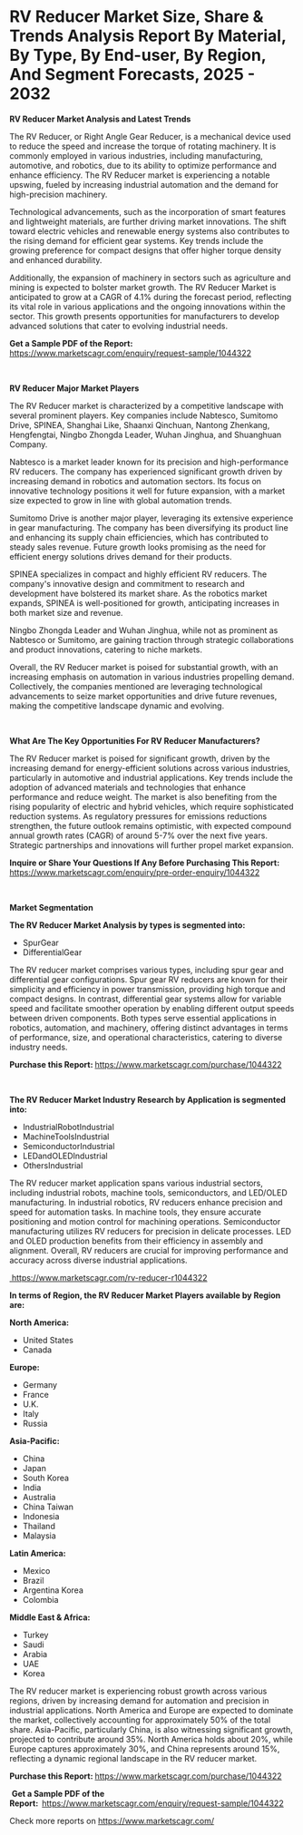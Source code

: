 <p><h1>RV Reducer Market Size, Share & Trends Analysis Report By Material, By Type, By End-user, By Region, And Segment Forecasts, 2025 - 2032</h1></p><p><strong>RV Reducer Market Analysis and Latest Trends</strong></p>
<p><p>The RV Reducer, or Right Angle Gear Reducer, is a mechanical device used to reduce the speed and increase the torque of rotating machinery. It is commonly employed in various industries, including manufacturing, automotive, and robotics, due to its ability to optimize performance and enhance efficiency. The RV Reducer market is experiencing a notable upswing, fueled by increasing industrial automation and the demand for high-precision machinery. </p><p>Technological advancements, such as the incorporation of smart features and lightweight materials, are further driving market innovations. The shift toward electric vehicles and renewable energy systems also contributes to the rising demand for efficient gear systems. Key trends include the growing preference for compact designs that offer higher torque density and enhanced durability. </p><p>Additionally, the expansion of machinery in sectors such as agriculture and mining is expected to bolster market growth. The RV Reducer Market is anticipated to grow at a CAGR of 4.1% during the forecast period, reflecting its vital role in various applications and the ongoing innovations within the sector. This growth presents opportunities for manufacturers to develop advanced solutions that cater to evolving industrial needs.</p></p>
<p><strong>Get a Sample PDF of the Report:&nbsp;</strong> <a href="https://www.marketscagr.com/enquiry/request-sample/1044322?utm_campaign=3277&utm_medium=2&utm_source=Github&utm_content=ia&utm_term=08042025&utm_id=rv-reducer">https://www.marketscagr.com/enquiry/request-sample/1044322</a></p>
<p>&nbsp;</p>
<p><strong>RV Reducer Major Market Players</strong></p>
<p><p>The RV Reducer market is characterized by a competitive landscape with several prominent players. Key companies include Nabtesco, Sumitomo Drive, SPINEA, Shanghai Like, Shaanxi Qinchuan, Nantong Zhenkang, Hengfengtai, Ningbo Zhongda Leader, Wuhan Jinghua, and Shuanghuan Company. </p><p>Nabtesco is a market leader known for its precision and high-performance RV reducers. The company has experienced significant growth driven by increasing demand in robotics and automation sectors. Its focus on innovative technology positions it well for future expansion, with a market size expected to grow in line with global automation trends.</p><p>Sumitomo Drive is another major player, leveraging its extensive experience in gear manufacturing. The company has been diversifying its product line and enhancing its supply chain efficiencies, which has contributed to steady sales revenue. Future growth looks promising as the need for efficient energy solutions drives demand for their products.</p><p>SPINEA specializes in compact and highly efficient RV reducers. The company's innovative design and commitment to research and development have bolstered its market share. As the robotics market expands, SPINEA is well-positioned for growth, anticipating increases in both market size and revenue.</p><p>Ningbo Zhongda Leader and Wuhan Jinghua, while not as prominent as Nabtesco or Sumitomo, are gaining traction through strategic collaborations and product innovations, catering to niche markets. </p><p>Overall, the RV Reducer market is poised for substantial growth, with an increasing emphasis on automation in various industries propelling demand. Collectively, the companies mentioned are leveraging technological advancements to seize market opportunities and drive future revenues, making the competitive landscape dynamic and evolving.</p></p>
<p>&nbsp;</p>
<p><strong>What Are The Key Opportunities For RV Reducer Manufacturers?</strong></p>
<p><p>The RV Reducer market is poised for significant growth, driven by the increasing demand for energy-efficient solutions across various industries, particularly in automotive and industrial applications. Key trends include the adoption of advanced materials and technologies that enhance performance and reduce weight. The market is also benefiting from the rising popularity of electric and hybrid vehicles, which require sophisticated reduction systems. As regulatory pressures for emissions reductions strengthen, the future outlook remains optimistic, with expected compound annual growth rates (CAGR) of around 5-7% over the next five years. Strategic partnerships and innovations will further propel market expansion.</p></p>
<p><strong>Inquire or Share Your Questions If Any Before Purchasing This Report:</strong> <a href="https://www.marketscagr.com/enquiry/pre-order-enquiry/1044322?utm_campaign=3277&utm_medium=2&utm_source=Github&utm_content=ia&utm_term=08042025&utm_id=rv-reducer">https://www.marketscagr.com/enquiry/pre-order-enquiry/1044322</a></p>
<p>&nbsp;</p>
<p><strong>Market Segmentation</strong></p>
<p><strong>The RV Reducer Market Analysis by types is segmented into:</strong></p>
<p><ul><li>SpurGear</li><li>DifferentialGear</li></ul></p>
<p><p>The RV reducer market comprises various types, including spur gear and differential gear configurations. Spur gear RV reducers are known for their simplicity and efficiency in power transmission, providing high torque and compact designs. In contrast, differential gear systems allow for variable speed and facilitate smoother operation by enabling different output speeds between driven components. Both types serve essential applications in robotics, automation, and machinery, offering distinct advantages in terms of performance, size, and operational characteristics, catering to diverse industry needs.</p></p>
<p><strong>Purchase this Report:&nbsp;</strong><a href="https://www.marketscagr.com/purchase/1044322?utm_campaign=3277&utm_medium=2&utm_source=Github&utm_content=ia&utm_term=08042025&utm_id=rv-reducer">https://www.marketscagr.com/purchase/1044322</a></p>
<p>&nbsp;</p>
<p><strong>The RV Reducer Market Industry Research by Application is segmented into:</strong></p>
<p><ul><li>IndustrialRobotIndustrial</li><li>MachineToolsIndustrial</li><li>SemiconductorIndustrial</li><li>LEDandOLEDIndustrial</li><li>OthersIndustrial</li></ul></p>
<p><p>The RV reducer market application spans various industrial sectors, including industrial robots, machine tools, semiconductors, and LED/OLED manufacturing. In industrial robotics, RV reducers enhance precision and speed for automation tasks. In machine tools, they ensure accurate positioning and motion control for machining operations. Semiconductor manufacturing utilizes RV reducers for precision in delicate processes. LED and OLED production benefits from their efficiency in assembly and alignment. Overall, RV reducers are crucial for improving performance and accuracy across diverse industrial applications.</p></p>
<p><a href="https://www.marketscagr.com/rv-reducer-r1044322?utm_campaign=3277&utm_medium=2&utm_source=Github&utm_content=ia&utm_term=08042025&utm_id=rv-reducer">&nbsp;https://www.marketscagr.com/rv-reducer-r1044322</a></p>
<p><strong>In terms of Region, the RV Reducer Market Players available by Region are:</strong></p>
<p>
    <p> <strong> North America: </strong>
        <ul>
            <li>United States</li>
            <li>Canada</li>
        </ul>
        </p> 
    <p> <strong> Europe: </strong>
        <ul>
            <li>Germany</li>
            <li>France</li>
            <li>U.K.</li>
            <li>Italy</li>
            <li>Russia</li>
        </ul>
        </p> 
    <p> <strong> Asia-Pacific: </strong>
        <ul>
            <li>China</li>
            <li>Japan</li>
            <li>South Korea</li>
            <li>India</li>
            <li>Australia</li>
            <li>China Taiwan</li>
            <li>Indonesia</li>
            <li>Thailand</li>
            <li>Malaysia</li>
        </ul>
        </p> 
    <p> <strong> Latin America: </strong>
        <ul>
            <li>Mexico</li>
            <li>Brazil</li>
            <li>Argentina Korea</li>
            <li>Colombia</li>
        </ul>
        </p> 
    <p> <strong> Middle East & Africa: </strong>
        <ul>
            <li>Turkey</li>
            <li>Saudi</li>
            <li>Arabia</li>
            <li>UAE</li>
            <li>Korea</li>
        </ul>
    </p>
    </p>
<p><p>The RV reducer market is experiencing robust growth across various regions, driven by increasing demand for automation and precision in industrial applications. North America and Europe are expected to dominate the market, collectively accounting for approximately 50% of the total share. Asia-Pacific, particularly China, is also witnessing significant growth, projected to contribute around 35%. North America holds about 20%, while Europe captures approximately 30%, and China represents around 15%, reflecting a dynamic regional landscape in the RV reducer market.</p></p>
<p><strong>Purchase this Report: </strong><a href="https://www.marketscagr.com/purchase/1044322?utm_campaign=3277&utm_medium=2&utm_source=Github&utm_content=ia&utm_term=08042025&utm_id=rv-reducer">https://www.marketscagr.com/purchase/1044322</a></p>
<p>&nbsp;<strong>Get a Sample PDF of the Report:&nbsp;&nbsp;</strong><a href="https://www.marketscagr.com/enquiry/request-sample/1044322?utm_campaign=3277&utm_medium=2&utm_source=Github&utm_content=ia&utm_term=08042025&utm_id=rv-reducer">https://www.marketscagr.com/enquiry/request-sample/1044322</a></p>
<p><strong></strong></p>
<p>Check more reports on <a href="https://www.marketscagr.com/?utm_campaign=3277&utm_medium=2&utm_source=Github&utm_content=ia&utm_term=08042025&utm_id=rv-reducer">https://www.marketscagr.com/</a></p>